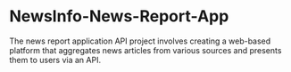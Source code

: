 # NewsInfo-News-Report-App
The news report application API project involves creating a web-based platform that aggregates news articles from various sources and presents them to users via an API. 
